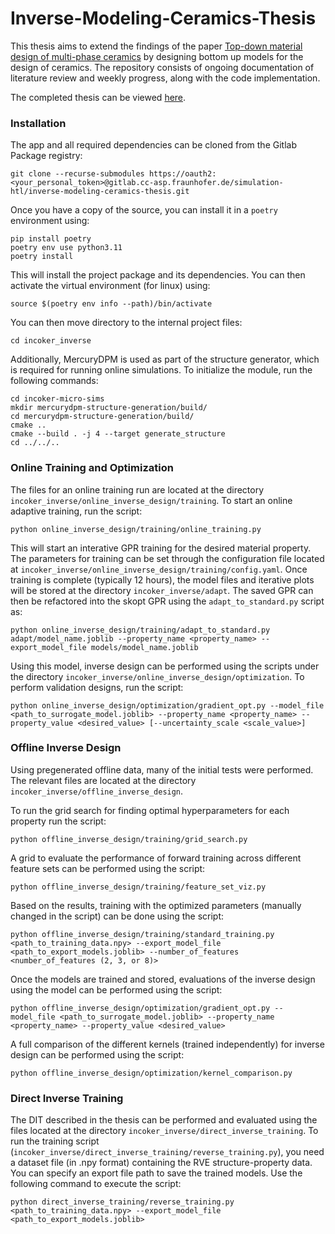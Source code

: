 # Inverse-Modeling-Ceramics-Thesis

This thesis aims to extend the findings of the paper [Top-down material design of multi-phase ceramics](https://doi.org/10.1016/j.oceram.2021.100211) by designing bottom up models for the design of ceramics. The repository consists of ongoing documentation of literature review and weekly progress, along with the code implementation.

The completed thesis can be viewed [here](thesis/Rayan_Thesis_InverseGPR.pdf).


### Installation
The app and all required dependencies can be cloned from the Gitlab Package registry:
```console
git clone --recurse-submodules https://oauth2:<your_personal_token>@gitlab.cc-asp.fraunhofer.de/simulation-htl/inverse-modeling-ceramics-thesis.git
```
Once you have a copy of the source, you can install it in a ``poetry`` environment using:
```console
pip install poetry
poetry env use python3.11
poetry install
```
This will install the project package and its dependencies.
You can then activate the virtual environment (for linux) using:
```console
source $(poetry env info --path)/bin/activate
```

You can then move directory to the internal project files:
```console
cd incoker_inverse
```
Additionally, MercuryDPM is used as part of the structure generator, which is required for running online simulations. To 
initialize the module, run the following commands:

```console
cd incoker-micro-sims
mkdir mercurydpm-structure-generation/build/
cd mercurydpm-structure-generation/build/
cmake ..
cmake --build . -j 4 --target generate_structure
cd ../../..
```

### Online Training and Optimization

The files for an online training run are located at the directory ``incoker_inverse/online_inverse_design/training``. To start an
online adaptive training, run the script:

```console
python online_inverse_design/training/online_training.py
```

This will start an interative GPR training for the desired material property. The parameters for training can be set
through the configuration file located at ``incoker_inverse/online_inverse_design/training/config.yaml``. Once training is complete (typically 12 hours), 
the model files and iterative plots will be stored at the directory ``incoker_inverse/adapt``. The saved GPR can then be refactored into the skopt GPR 
using the ``adapt_to_standard.py`` script as:

```console
python online_inverse_design/training/adapt_to_standard.py adapt/model_name.joblib --property_name <property_name> --export_model_file models/model_name.joblib
```

Using this model, inverse design can be performed using the scripts under the directory ``incoker_inverse/online_inverse_design/optimization``. To 
perform validation designs, run the script:

```console
python online_inverse_design/optimization/gradient_opt.py --model_file <path_to_surrogate_model.joblib> --property_name <property_name> --property_value <desired_value> [--uncertainty_scale <scale_value>]
```


### Offline Inverse Design

Using pregenerated offline data, many of the initial tests were performed. The relevant files are located at the directory ``incoker_inverse/offline_inverse_design``.

To run the grid search for finding optimal hyperparameters for each property run the script:

```console
python offline_inverse_design/training/grid_search.py
```
A grid to evaluate the performance of forward training across different feature sets can be performed using the script:

```console
python offline_inverse_design/training/feature_set_viz.py
```

Based on the results, training with the optimized parameters (manually changed in the script) can be done using the script:

```console
python offline_inverse_design/training/standard_training.py <path_to_training_data.npy> --export_model_file <path_to_export_models.joblib> --number_of_features <number_of_features (2, 3, or 8)>
```

Once the models are trained and stored, evaluations of the inverse design using the model can be performed using the script:
```console
python offline_inverse_design/optimization/gradient_opt.py --model_file <path_to_surrogate_model.joblib> --property_name <property_name> --property_value <desired_value>
```

A full comparison of the different kernels (trained independently) for inverse design can be performed using the script:
```console
python offline_inverse_design/optimization/kernel_comparison.py
```

### Direct Inverse Training

The DIT described in the thesis can be performed and evaluated using the files located at the directory ``incoker_inverse/direct_inverse_training``.
To run the training script (``incoker_inverse/direct_inverse_training/reverse_training.py``), you need a dataset file (in .npy format) containing the RVE structure-property
data. You can specify an export file path to save the trained models. Use the following
command to execute the script:

```console
python direct_inverse_training/reverse_training.py <path_to_training_data.npy> --export_model_file <path_to_export_models.joblib>
```